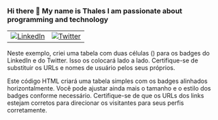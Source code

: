 ### Hi there 👋 My name is Thales I am passionate about programming and technology

<table>
  <tr>
    <td>
      <a href="https://www.linkedin.com/in/thales32k/" target="_blank">
        <img src="https://img.shields.io/badge/LinkedIn-Profile-blue?style=flat-square&logo=linkedin&logoColor=white" alt="LinkedIn">
      </a>
    </td>
    <td>
      <a href="https://twitter.com/t_eduzinho" target="_blank">
        <img src="https://img.shields.io/twitter/follow/t_eduzinho?style=social" alt="Twitter">
      </a>
    </td>
  </tr>
</table>
Neste exemplo, criei uma tabela com duas células (<td>) para os badges do LinkedIn e do Twitter. Isso os colocará lado a lado. Certifique-se de substituir os URLs e nomes de usuário pelos seus próprios.

Este código HTML criará uma tabela simples com os badges alinhados horizontalmente. Você pode ajustar ainda mais o tamanho e o estilo dos badges conforme necessário. Certifique-se de que os URLs dos links estejam corretos para direcionar os visitantes para seus perfis corretamente.








<!--
**thales32k0/thales32k0** is a ✨ _special_ ✨ repository because its `README.md` (this file) appears on your GitHub profile.

Here are some ideas to get you started:

- 🔭 I’m currently working on ...
- 🌱 I’m currently learning ...
- 👯 I’m looking to collaborate on ...
- 🤔 I’m looking for help with ...
- 💬 Ask me about ...
- 📫 How to reach me: ...
- 😄 Pronouns: ...
- ⚡ Fun fact: ...
-->
